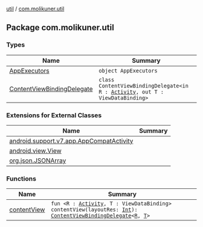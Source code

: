 [util](../index.md) / [com.molikuner.util](./index.md)

## Package com.molikuner.util

### Types

| Name | Summary |
|---|---|
| [AppExecutors](-app-executors/index.md) | `object AppExecutors` |
| [ContentViewBindingDelegate](-content-view-binding-delegate/index.md) | `class ContentViewBindingDelegate<in R : `[`Activity`](https://developer.android.com/reference/android/app/Activity.html)`, out T : ViewDataBinding>` |

### Extensions for External Classes

| Name | Summary |
|---|---|
| [android.support.v7.app.AppCompatActivity](android.support.v7.app.-app-compat-activity/index.md) |  |
| [android.view.View](android.view.-view/index.md) |  |
| [org.json.JSONArray](org.json.-j-s-o-n-array/index.md) |  |

### Functions

| Name | Summary |
|---|---|
| [contentView](content-view.md) | `fun <R : `[`Activity`](https://developer.android.com/reference/android/app/Activity.html)`, T : ViewDataBinding> contentView(layoutRes: `[`Int`](https://kotlinlang.org/api/latest/jvm/stdlib/kotlin/-int/index.html)`): `[`ContentViewBindingDelegate`](-content-view-binding-delegate/index.md)`<`[`R`](content-view.md#R)`, `[`T`](content-view.md#T)`>` |
